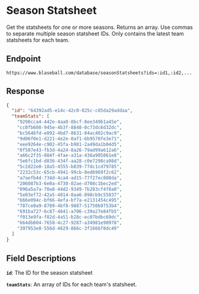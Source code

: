 # Season Statsheet

Get the statsheets for one or more seasons. Returns an array. Use commas to separate multiple season statsheet IDs. Only contains the latest team statsheets for each team.

## Endpoint

`https://www.blaseball.com/database/seasonStatsheets?ids=:id1,:id2,...`

## Response

```json
{
  "id": "64392ad5-e14c-42c0-825c-c85da29addaa",
  "teamStats": [
    "9298cca4-442e-4aa0-8bcf-8ee349b1a45e",
    "cc0fb608-945e-4b3f-8848-0c73dc6d32dc",
    "bc5646fd-e892-4bd7-8631-84ac402c9ac9",
    "9d06f0e1-d221-4e2e-8af1-6b9570fe3e71",
    "eee9264e-c902-45fa-b981-2a49da1b04d5",
    "0f587e43-fb3d-4a24-8a26-79ad99a612a6",
    "a66c2f35-084f-4fae-a31a-436a905861e8",
    "5e6fc1bd-d836-434f-aa28-c0e7298ca98d",
    "5c2d22e0-18a5-4555-b839-77dc1cd79785",
    "2232c53c-65cb-4941-99cb-8ed6969f2c62",
    "a7aefb4d-734d-4ca4-ad15-77f27ec808da",
    "206087b3-6e0a-4730-82ae-d708c1bec2ed",
    "096a5a7a-70a8-44d2-9349-7b283cf4f8a0",
    "5e03ef72-42a5-4014-8aa6-898cb9c55037",
    "666e094c-bf66-4efa-bf7a-e2131454c495",
    "787ce0a9-8789-4bf8-9887-51750b9753b4",
    "691ba727-6c87-4641-a706-c39a27e84fb5",
    "f013e9fa-f82d-4a51-b28c-ec07bdbc69dc",
    "664db604-7658-4c27-9287-a34981e90978",
    "397953e8-556d-4629-866c-3f1666f8dc49"
  ]
}
```

## Field Descriptions

**`id`**: The ID for the season statsheet

**`teamStats`**: An array of IDs for each team's statsheet.
